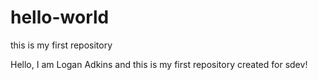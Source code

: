 # hello-world
this is my first repository


Hello, I am Logan Adkins and this is my first repository created for sdev!
